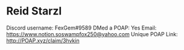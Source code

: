 # Reid Starzl

Discord username: FexGem#9589
DMed a POAP: Yes
Email: https://www.notion.soswampfox250@yahoo.com
Unique POAP Link: http://POAP.xyz/claim/3hvkin